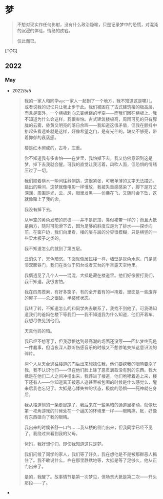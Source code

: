 # 梦

> 不想对现实作任何影射，没有什么政治隐喻，只是记录梦中的恐慌，对混沌的沉浸的体验，情绪的跌宕。
>
> 仅此而已。

[TOC]

## 2022

### May

* 2022/5/5

  > 我的一家人和同学`wyc`一家人一起到了一个地方，我不知道这是哪儿，或者说我的记忆只让我止步于此。我们被困在了古式建筑楼的极高层，而且是窗外，一个横板刺向云雾缭绕的半空——而我们困在横板上。我不知道为什么会这样，我很害怕。古式建筑楼极高，周围可见的只有朦胧的云雾，昏黄又明亮的落日余晖——我知道这很矛盾，但我在颤抖中抬起头看远处就是这样，好像希望之门，是有光芒的，缺又不够亮，带着抑郁的衰落感。
  >
  > 
  >
  > 楼是红木砌成的，古朴，庄重。
  >
  > 
  >
  > 你不知道我有多害怕——在梦里，我怕掉下去，我又仿佛意识到这是梦，掉下去我就会醒。可我的直觉让我活着，风吹人面，但恐惧的情绪压过了一切。
  >
  > 
  >
  > 我们顺着横木一瞬间往斜侧跳，这很紧张，可我单薄的文字无法描述。跳出的瞬间，这梦就像电影一样慢放，我被失重感感染了，脚下是万丈深渊，周围是光，云，风，眼里发黑——仿佛在飞，又随时会下坠，这就像赌上了我的命。
  >
  > 我没有掉下去。
  >
  > 
  >
  > 从半空的黄色发暗的房檐——并不是房顶，类似裙带一样的；而且大抵是南方，随时可能滑下去，因为足够的斜度应是为了排水——探步向前，在窗户边，我们向里看，楼的层与层的分界很模糊，只是横竖的一些梁木板子之类的。
  >
  > 我不知道怎么的就到了第五层。
  >
  > 
  >
  > 云消失了，天色暗沉，下面就像居民楼一样，墙壁是灰色水泥，门是蓝漆双面铁门。我们在类似于阳台或者天台的半空露天空地里。
  >
  > 
  >
  > 我俩遇见了几个人——混混，大抵是藏在楼道里。他们好像要打我们，我不知道。我很害怕。
  >
  > 
  >
  > 我在四周摸索，有好多窗子，有的全开着有的半掩着，里面是一些废弃的屋子——总之很破，半装修状态。
  >
  > 
  >
  > 我转了转，不知道怎么的和同学失去联系了，我找不到他了。可我确知道我们的爸妈在楼下等我们——我不知道我为什么知道，他们开着车。我想尽快见到他们。
  >
  > 
  >
  > 天真他妈的暗。
  >
  > 
  >
  > 我已经不想写了，但我恐惧达到最高潮的场面还没写——回忆梦终究是一件蠢事，但当夜深人静听伤感音乐的时候又不想停笔失掉这意识流的碎片。
  >
  > 
  >
  > 两个人从天台通往楼道的门后出来想擒住我，他们要挖我的眼睛要杀了我，我不认识他们——但在他们脸上除了恶贯满盈没有别的东西。我大抵是在他们二人之间冲撞出来，我莽进了楼道，他们咆哮着追上来，楼下还有人——你知道真正被恶人追甚至被包围的时候是什么感觉么，醒来后我也忘记了。大抵是心悸失神的状态，极度的恐惧——死神就在身后。
  >
  > 
  >
  > 我从楼道侧的一条走廊跑了，我后来在一些黑暗的通道里移动，就像玩第一视角游戏的时候处在一个逼仄的环境里一样——眼睛痛，胀，好像有东西砸向了我的眼睛。
  >
  > 
  >
  > 我出来的时候长舒一口气... ...我从楼的侧门出来，但我同学已经不见了。我绕过来看到我的父母。
  >
  > 
  >
  > 爸妈，我好想你们，即使我知道这只是梦。
  >
  > 
  >
  > 我们问候了同学的家人，我们等了好久，我在想他是不是被那群恶人抓住了。我不敢说什么，杵在那里静默地等，大抵是等了足够久，他从正门出来了。
  >
  > 
  >
  > 是的，我醒了。故事情节是第一次梦见，但场景大抵是第二次——开头那段——了。

* 

















